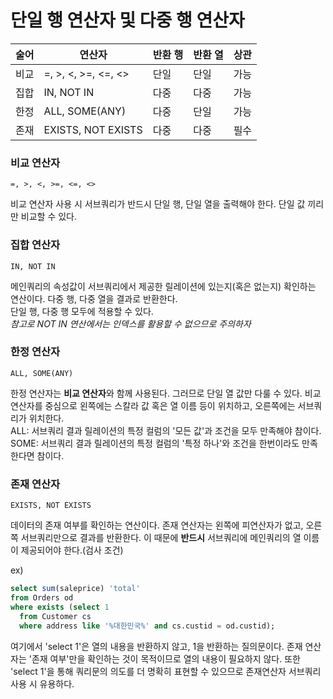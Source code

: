 # 단일 행 연산자 및 다중 행 연산자

| 술어 | 연산자 | 반환 행 | 반환 열 | 상관 |
| -- | -- | -- | -- | -- |
| 비교 | =, >, <, >=, <=, <> | 단일 | 단일 | 가능 |
| 집합 | IN, NOT IN | 다중 | 다중 | 가능
| 한정 | ALL, SOME(ANY) | 다중 | 단일 | 가능
| 존재 | EXISTS, NOT EXISTS | 다중 | 다중 | 필수 |

### 비교 연산자
`=, >, <, >=, <=, <>`

비교 연산자 사용 시 서브쿼리가 반드시 단일 행, 단일 열을 출력해야 한다. 단일 값 끼리만 비교할 수 있다.

### 집합 연산자
`IN, NOT IN`

메인쿼리의 속성값이 서브쿼리에서 제공한 릴레이션에 있는지(혹은 없는지) 확인하는 연산이다. 다중 행, 다중 열을 결과로 반환한다.<br>
단일 행, 다중 행 모두에 적용할 수 있다.<br>
*참고로 NOT IN 연산에서는 인덱스를 활용할 수 없으므로 주의하자*

### 한정 연산자
`ALL, SOME(ANY)`

한정 연산자는 **비교 연산자**와 함께 사용된다. 그러므로 단일 열 값만 다룰 수 있다. 비교 연산자를 중심으로 왼쪽에는 스칼라 값 혹은 열 이름 등이 위치하고, 오른쪽에는 서브쿼리가 위치한다.<br>
ALL: 서브쿼리 결과 릴레이션의 특정 컬럼의 '모든 값'과 조건을 모두 만족해야 참이다.<br>
SOME: 서브쿼리 결과 릴레이션의 특정 컬럼의 '특정 하나'와 조건을 한번이라도 만족한다면 참이다.

### 존재 연산자
`EXISTS, NOT EXISTS`

데이터의 존재 여부를 확인하는 연산이다. 존재 연산자는 왼쪽에 피연산자가 없고, 오른쪽 서브쿼리만으로 결과를 반환한다. 이 때문에 **반드시** 서브쿼리에 메인쿼리의 열 이름이 제공되어야 한다.(검사 조건)<br>

ex)
```sql
select sum(saleprice) 'total'
from Orders od
where exists (select 1
  from Customer cs
  where address like '%대한민국%' and cs.custid = od.custid);
```

여기에서 'select 1'은 열의 내용을 반환하지 않고, 1을 반환하는 질의문이다. 존재 연산자는 '존재 여부'만을 확인하는 것이 목적이므로 열의 내용이 필요하지 않다. 또한 'select 1'을 통해 쿼리문의 의도를 더 명확히 표현할 수 있으므로 존재연산자 서브쿼리 사용 시 유용하다.